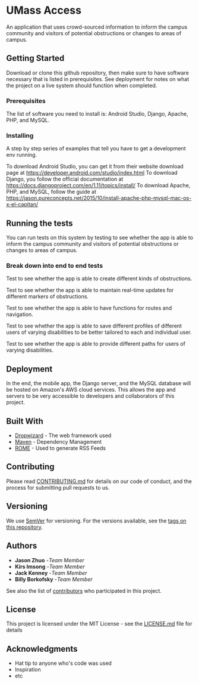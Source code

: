 
# UMass Access

An application that uses crowd-sourced information to inform the campus community and visitors of potential obstructions or changes to areas of campus.

## Getting Started

Download or clone this github repository, then make sure to have software necessary that is listed in prerequisites. See deployment for notes on what the project on a live system should function when completed.

### Prerequisites

The list of software you need to install is: Android Studio, Django, Apache, PHP, and MySQL.

### Installing

A step by step series of examples that tell you have to get a development env running.

To download Android Studio, you can get it from their website download page at https://developer.android.com/studio/index.html
To download Django, you follow the official documentation at https://docs.djangoproject.com/en/1.11/topics/install/
To download Apache, PHP, and MySQL, follow the guide at https://jason.pureconcepts.net/2015/10/install-apache-php-mysql-mac-os-x-el-capitan/

## Running the tests

You can run tests on this system by testing to see whether the app is able to inform the campus community and visitors of potential obstructions or changes to areas of campus.

### Break down into end to end tests

Test to see whether the app is able to create different kinds of obstructions.

Test to see whether the app is able to maintain real-time updates for different markers of obstructions.

Test to see whether the app is able to have functions for routes and navigation.

Test to see whether the app is able to save different profiles of different users of varying disabilities to be better tailored to each and individual user.

Test to see whether the app is able to provide different paths for users of varying disabilities.


## Deployment

In the end, the mobile app, the Django server, and the MySQL database will be hosted on Amazon's AWS cloud services. This allows the app and servers to be very accessible to developers and collaborators of this project.

## Built With

* [Dropwizard](http://www.dropwizard.io/1.0.2/docs/) - The web framework used
* [Maven](https://maven.apache.org/) - Dependency Management
* [ROME](https://rometools.github.io/rome/) - Used to generate RSS Feeds

## Contributing

Please read [CONTRIBUTING.md](https://gist.github.com/PurpleBooth/b24679402957c63ec426) for details on our code of conduct, and the process for submitting pull requests to us.

## Versioning

We use [SemVer](http://semver.org/) for versioning. For the versions available, see the [tags on this repository](https://github.com/your/project/tags).

## Authors

* **Jason Zhuo** -*Team Member*
* **Kirs Imsong** -*Team Member*
* **Jack Kenney** -*Team Member*
* **Billy Borkofsky** -*Team Member*

See also the list of [contributors](https://github.com/your/project/contributors) who participated in this project.

## License

This project is licensed under the MIT License - see the [LICENSE.md](LICENSE.md) file for details

## Acknowledgments

* Hat tip to anyone who's code was used
* Inspiration
* etc
